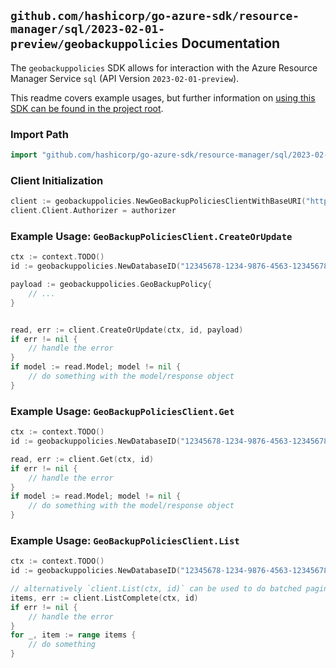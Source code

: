 
## `github.com/hashicorp/go-azure-sdk/resource-manager/sql/2023-02-01-preview/geobackuppolicies` Documentation

The `geobackuppolicies` SDK allows for interaction with the Azure Resource Manager Service `sql` (API Version `2023-02-01-preview`).

This readme covers example usages, but further information on [using this SDK can be found in the project root](https://github.com/hashicorp/go-azure-sdk/tree/main/docs).

### Import Path

```go
import "github.com/hashicorp/go-azure-sdk/resource-manager/sql/2023-02-01-preview/geobackuppolicies"
```


### Client Initialization

```go
client := geobackuppolicies.NewGeoBackupPoliciesClientWithBaseURI("https://management.azure.com")
client.Client.Authorizer = authorizer
```


### Example Usage: `GeoBackupPoliciesClient.CreateOrUpdate`

```go
ctx := context.TODO()
id := geobackuppolicies.NewDatabaseID("12345678-1234-9876-4563-123456789012", "example-resource-group", "serverValue", "databaseValue")

payload := geobackuppolicies.GeoBackupPolicy{
	// ...
}


read, err := client.CreateOrUpdate(ctx, id, payload)
if err != nil {
	// handle the error
}
if model := read.Model; model != nil {
	// do something with the model/response object
}
```


### Example Usage: `GeoBackupPoliciesClient.Get`

```go
ctx := context.TODO()
id := geobackuppolicies.NewDatabaseID("12345678-1234-9876-4563-123456789012", "example-resource-group", "serverValue", "databaseValue")

read, err := client.Get(ctx, id)
if err != nil {
	// handle the error
}
if model := read.Model; model != nil {
	// do something with the model/response object
}
```


### Example Usage: `GeoBackupPoliciesClient.List`

```go
ctx := context.TODO()
id := geobackuppolicies.NewDatabaseID("12345678-1234-9876-4563-123456789012", "example-resource-group", "serverValue", "databaseValue")

// alternatively `client.List(ctx, id)` can be used to do batched pagination
items, err := client.ListComplete(ctx, id)
if err != nil {
	// handle the error
}
for _, item := range items {
	// do something
}
```
